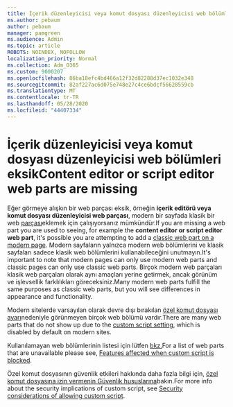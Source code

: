 ```yaml
---
title: İçerik düzenleyicisi veya komut dosyası düzenleyicisi web bölümleri eksik
ms.author: pebaum
author: pebaum
manager: pamgreen
ms.audience: Admin
ms.topic: article
ROBOTS: NOINDEX, NOFOLLOW
localization_priority: Normal
ms.collection: Adm_O365
ms.custom: 9000207
ms.openlocfilehash: 86ba18efc4bd466a12f32d82288d37ec1032e348
ms.sourcegitcommit: 82af227ac6d075e748e27c4ce6bdcf56628559cb
ms.translationtype: MT
ms.contentlocale: tr-TR
ms.lasthandoff: 05/28/2020
ms.locfileid: "44407334"
---
```

# <a name="content-editor-or-script-editor-web-parts-are-missing"></a><span data-ttu-id="23869-102">İçerik düzenleyicisi veya komut dosyası düzenleyicisi web bölümleri eksik</span><span class="sxs-lookup"><span data-stu-id="23869-102">Content editor or script editor web parts are missing</span></span>

<span data-ttu-id="23869-103">Eğer görmeye alışkın bir web parçası eksik, örneğin **içerik editörü veya komut dosyası düzenleyicisi web parçası**, modern bir sayfada klasik bir web [parçası](https://support.office.com/article/classic-and-modern-web-part-experiences-3fdae6c3-8fc1-49ab-8708-8c104b882e64)eklemek için çalışıyorsanız mümkündür.</span><span class="sxs-lookup"><span data-stu-id="23869-103">If you are missing a web part you are used to seeing, for example the **content editor or script editor web part**, it's possible you are attempting to add a [classic web part on a modern page](https://support.office.com/article/classic-and-modern-web-part-experiences-3fdae6c3-8fc1-49ab-8708-8c104b882e64).</span></span> <span data-ttu-id="23869-104">Modern sayfaların yalnızca modern web bölümlerini ve klasik sayfaları sadece klasik web bölümlerini kullanabileceğini unutmayın.</span><span class="sxs-lookup"><span data-stu-id="23869-104">It's important to note that modern pages can only use modern web parts and classic pages can only use classic web parts.</span></span> <span data-ttu-id="23869-105">Birçok modern web parçaları klasik web parçaları olarak aynı amaçları yerine getirmek, ancak görünüm ve işlevsellik farklılıkları göreceksiniz.</span><span class="sxs-lookup"><span data-stu-id="23869-105">Many modern web parts fulfill the same purposes as classic web parts, but you will see differences in appearance and functionality.</span></span>

<span data-ttu-id="23869-106">Modern sitelerde varsayılan olarak devre dışı bırakılan [özel komut dosyası ayarı](https://docs.microsoft.com/sharepoint/allow-or-prevent-custom-script)nedeniyle görünmeyen birçok web bölümü vardır.</span><span class="sxs-lookup"><span data-stu-id="23869-106">There are many web parts that do not show up due to the [custom script setting](https://docs.microsoft.com/sharepoint/allow-or-prevent-custom-script), which is disabled by default on modern sites.</span></span> 

<span data-ttu-id="23869-107">Kullanılamayan web bölümlerinin listesi için lütfen [bkz.](https://docs.microsoft.com/sharepoint/allow-or-prevent-custom-script#features-affected-when-custom-script-is-blocked)</span><span class="sxs-lookup"><span data-stu-id="23869-107">For a list of web parts that are unavailable please see, [Features affected when custom script is blocked](https://docs.microsoft.com/sharepoint/allow-or-prevent-custom-script#features-affected-when-custom-script-is-blocked).</span></span>

<span data-ttu-id="23869-108">Özel komut dosyasının güvenlik etkileri hakkında daha fazla bilgi için, [özel komut dosyasına izin vermenin Güvenlik hususlarına](https://docs.microsoft.com/sharepoint/security-considerations-of-allowing-custom-script)bakın.</span><span class="sxs-lookup"><span data-stu-id="23869-108">For more info about the security implications of custom script, see [Security considerations of allowing custom script](https://docs.microsoft.com/sharepoint/security-considerations-of-allowing-custom-script).</span></span>
